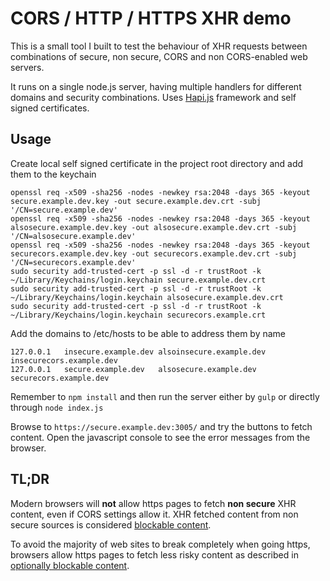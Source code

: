 # CORS / HTTP / HTTPS XHR demo

This is a small tool I built to test the behaviour of XHR requests between combinations of secure, non secure, CORS and non CORS-enabled web servers.

It runs on a single node.js server, having multiple handlers for different domains and security combinations. Uses [Hapi.js](http://hapijs.com) framework and self signed certificates.

## Usage

Create local self signed certificate in the project root directory and add them to the keychain

```
openssl req -x509 -sha256 -nodes -newkey rsa:2048 -days 365 -keyout secure.example.dev.key -out secure.example.dev.crt -subj '/CN=secure.example.dev'
openssl req -x509 -sha256 -nodes -newkey rsa:2048 -days 365 -keyout alsosecure.example.dev.key -out alsosecure.example.dev.crt -subj '/CN=alsosecure.example.dev'
openssl req -x509 -sha256 -nodes -newkey rsa:2048 -days 365 -keyout securecors.example.dev.key -out securecors.example.dev.crt -subj '/CN=securecors.example.dev'
sudo security add-trusted-cert -p ssl -d -r trustRoot -k ~/Library/Keychains/login.keychain secure.example.dev.crt
sudo security add-trusted-cert -p ssl -d -r trustRoot -k ~/Library/Keychains/login.keychain alsosecure.example.dev.crt
sudo security add-trusted-cert -p ssl -d -r trustRoot -k ~/Library/Keychains/login.keychain securecors.example.crt
```

Add the domains to /etc/hosts to be able to address them by name

```
127.0.0.1   insecure.example.dev alsoinsecure.example.dev insecurecors.example.dev
127.0.0.1   secure.example.dev   alsosecure.example.dev   securecors.example.dev
```

Remember to `npm install` and then run the server either by `gulp` or directly through `node index.js`

Browse to `https://secure.example.dev:3005/` and try the buttons to fetch content. Open the javascript console to see the error messages from the browser.

## TL;DR

Modern browsers will **not** allow https pages to fetch **non secure** XHR content, even if CORS settings allow it. XHR fetched content from non secure sources is considered [blockable content](https://w3c.github.io/webappsec-mixed-content/#category-blockable).

To avoid the majority of web sites to break completely when going https, browsers allow https pages to fetch less risky content as described in [optionally blockable content](https://w3c.github.io/webappsec-mixed-content/#category-optionally-blockable).
